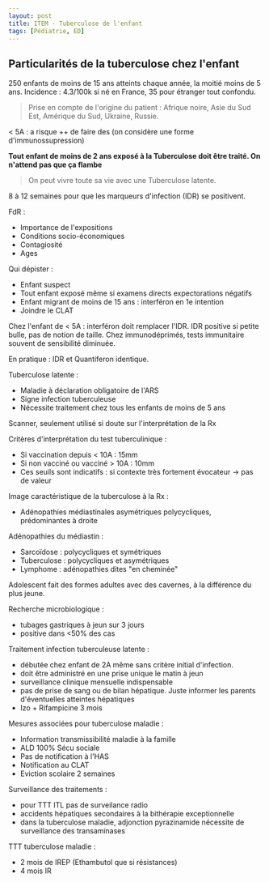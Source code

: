 ```yaml
---
layout: post
title: ITEM - Tuberculose de l'enfant
tags: [Pédiatrie, ED]
---
```


## Particularités de la tuberculose chez l'enfant

250 enfants de moins de 15 ans atteints chaque année, la moitié moins de 5 ans.
Incidence : 4.3/100k si né en France, 35 pour étranger tout confondu.

> Prise en compte de l'origine du patient : Afrique noire, Asie du Sud Est, Amérique du Sud, Ukraine, Russie.

< 5A : a risque ++ de faire des (on considère une forme d'immunossupression)

**Tout enfant de moins de 2 ans exposé à la Tuberculose doit être traité. On n'attend pas que ça flambe**

> On peut vivre toute sa vie avec une Tuberculose latente.

8 à 12 semaines pour que les marqueurs d'infection (IDR) se positivent.

FdR :
- Importance de l'expositions
- Conditions socio-économiques
- Contagiosité
- Ages

Qui dépister :
- Enfant suspect
- Tout enfant exposé même si examens directs expectorations négatifs
- Enfant migrant de moins de 15 ans : interféron en 1e intention
- Joindre le CLAT

Chez l'enfant de < 5A : interféron doit remplacer l'IDR.
IDR positive si petite bulle, pas de notion de taille.
Chez immunodéprimés, tests immunitaire souvent de sensibilité diminuée.

En pratique : IDR et Quantiferon identique.

Tuberculose latente :
- Maladie à déclaration obligatoire de l'ARS
- Signe infection tuberculeuse
- Nécessite traitement chez tous les enfants de moins de 5 ans

Scanner, seulement utilisé si doute sur l'interprétation de la Rx

Critères d'interprétation du test tuberculinique :
- Si vaccination depuis < 10A : 15mm
- Si non vacciné ou vacciné > 10A : 10mm
- Ces seuils sont indicatifs : si contexte très fortement évocateur -> pas de valeur

Image caractéristique de la tuberculose à la Rx :
- Adénopathies médiastinales asymétriques polycycliques, prédominantes à droite

Adénopathies du médiastin :
- Sarcoïdose : polycycliques et symétriques
- Tuberculose : polycycliques et asymétriques
- Lymphome : adénopathies dites "en cheminée"

Adolescent fait des formes adultes avec des cavernes, à la différence du plus jeune.

Recherche microbiologique :
- tubages gastriques à jeun sur 3 jours
- positive dans <50% des cas

Traitement infection tuberculeuse latente :
- débutée chez enfant de 2A même sans critère initial d'infection.
- doit être administré en une prise unique le matin à jeun
- surveillance clinique mensuelle indispensable
- pas de prise de sang ou de bilan hépatique. Juste informer les parents d'éventuelles atteintes hépatiques
- Izo + Rifampicine 3 mois

Mesures associées pour tuberculose maladie :
- Information transmissibilité maladie à la famille
- ALD 100% Sécu sociale
- Pas de notification à l'HAS
- Notification au CLAT
- Eviction scolaire 2 semaines

Surveillance des traitements :
- pour TTT ITL pas de surveilance radio
- accidents hépatiques secondaires à la bithérapie exceptionnelle
- dans la tuberculose maladie, adjonction pyrazinamide nécessite de surveillance des transaminases

TTT tuberculose maladie :
- 2 mois de IREP (Ethambutol que si résistances)
- 4 mois IR
